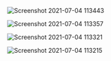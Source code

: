 ![Screenshot 2021-07-04 113443](https://user-images.githubusercontent.com/72789822/124376000-7636c880-dcc2-11eb-832a-a81ddd690b72.png)




![Screenshot 2021-07-04 113357](https://user-images.githubusercontent.com/72789822/124375999-75059b80-dcc2-11eb-873c-6de19accd2cd.png)




![Screenshot 2021-07-04 113321](https://user-images.githubusercontent.com/72789822/124375991-6e772400-dcc2-11eb-92ef-8e509da27b36.png)




![Screenshot 2021-07-04 113215](https://user-images.githubusercontent.com/72789822/124375989-6cad6080-dcc2-11eb-9669-383e3d3963dd.png)



 
